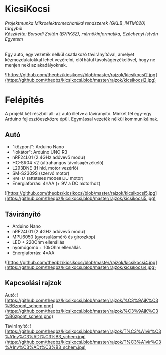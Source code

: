 # KicsiKocsi
###### Projektmunka Mikroelektromechanikai rendszerek (GKLB_INTM020) tárgyból<br />Készítette: Borsodi Zoltán (B7PK8Z), mérnökinformatika, Széchenyi István Egyetem

Egy autó, egy vezeték nélkül csatlakozó távirányítóval, amelyet kézmozdulatokkal lehet vezérelni, elől hátul távolságérzékelővel, hogy ne menjen neki az akadályoknak.

![https://github.com/theqbz/kicsikocsi/blob/master/rajzok/kicsikocsi2.jpg](https://github.com/theqbz/kicsikocsi/blob/master/rajzok/kicsikocsi2.jpg)

Felépítés
====
A projekt két részből áll: az autó illetve a távirányító. Minkét fél egy-egy Arduino fejlesztőeszközre épül. Egymással vezeték nélkül kommunikálnak.

Autó
----
- "központ": Arduino Nano
- "lokátor": Arduino UNO R3
- nRF24L01 (2.4GHz adóvevő modul)
- HC-SR04 ×2 (ultrahangos távolságérzékelő)
- L293DNE (H híd, motor vezérlő)
- SM-S2309S (szervó motor)
- RM-17 (áttételes modell DC motor)
- Energiaforrás: 4×AA (+ 9V a DC motorhoz)

![https://github.com/theqbz/kicsikocsi/blob/master/rajzok/kicsikocsi5.jpg](https://github.com/theqbz/kicsikocsi/blob/master/rajzok/kicsikocsi5.jpg)

Távirányító
----
- Arduino Nano
- nRF24L01 (2.4GHz adóvevő modul)
- MPU6050 (gyorsulásmérő és giroszkóp)
- LED + 220Ohm ellenállás
- nyomógomb + 10kOhm ellenállás
- Energiaforrás: 4×AA

![https://github.com/theqbz/kicsikocsi/blob/master/rajzok/kicsikocsi4.jpg](https://github.com/theqbz/kicsikocsi/blob/master/rajzok/kicsikocsi4.jpg)

Kapcsolási rajzok
---


Autó: ![https://github.com/theqbz/kicsikocsi/blob/master/rajzok/%C3%9AjK%C3%B6zpont_schem.png](https://github.com/theqbz/kicsikocsi/blob/master/rajzok/%C3%9AjK%C3%B6zpont_schem.png)

Távirányító: ![https://github.com/theqbz/kicsikocsi/blob/master/rajzok/T%C3%A1vir%C3%A1ny%C3%ADt%C3%B3_schem.jpg](https://github.com/theqbz/kicsikocsi/blob/master/rajzok/T%C3%A1vir%C3%A1ny%C3%ADt%C3%B3_schem.jpg)
